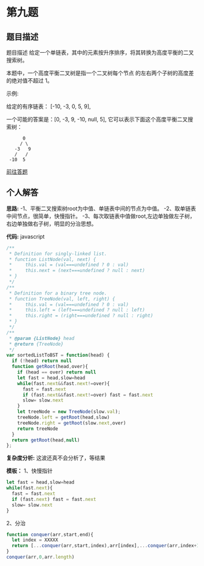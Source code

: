 # 第九题
## 题目描述
题目描述
给定一个单链表，其中的元素按升序排序，将其转换为高度平衡的二叉搜索树。

本题中，一个高度平衡二叉树是指一个二叉树每个节点 的左右两个子树的高度差的绝对值不超过 1。

示例:

给定的有序链表： [-10, -3, 0, 5, 9],

一个可能的答案是：[0, -3, 9, -10, null, 5], 它可以表示下面这个高度平衡二叉搜索树：
```
      0
     / \
   -3   9
   /   /
 -10  5
```
[前往答题](https://github.com/leetcode-pp/91alg-2/issues/32)

## 个人解答

**思路:**
-1、平衡二叉搜索树root为中值、单链表中间的节点为中值。
-2、取单链表中间节点，很简单，快慢指针。
-3、每次取链表中值做root,左边单独做左子树，右边单独做右子树，明显的分治思想。

**代码:**
javascript
``` javascript
/**
 * Definition for singly-linked list.
 * function ListNode(val, next) {
 *     this.val = (val===undefined ? 0 : val)
 *     this.next = (next===undefined ? null : next)
 * }
 */
/**
 * Definition for a binary tree node.
 * function TreeNode(val, left, right) {
 *     this.val = (val===undefined ? 0 : val)
 *     this.left = (left===undefined ? null : left)
 *     this.right = (right===undefined ? null : right)
 * }
 */
/**
 * @param {ListNode} head
 * @return {TreeNode}
 */
var sortedListToBST = function(head) {
  if (!head) return null
  function getRoot(head,over){
    if (head == over) return null
    let fast = head,slow=head
    while(fast.next&&fast.next!=over){
      fast = fast.next
      if (fast.next&&fast.next!=over) fast = fast.next
      slow= slow.next
    }
    let treeNode = new TreeNode(slow.val);
    treeNode.left = getRoot(head,slow)
    treeNode.right = getRoot(slow.next,over)
    return treeNode
  }
  return getRoot(head,null)
};
```

**复杂度分析:**
这波还真不会分析了，等结果

**模板：** 
1、快慢指针
``` javascript
let fast = head,slow=head
while(fast.next){
  fast = fast.next
  if (fast.next) fast = fast.next
  slow= slow.next
}
```
2、分治
``` javascript
function conquer(arr,start,end){
  let index = XXXXX
  return [...conquer(arr,start,index),arr[index],...conquer(arr,index+1,end)]
}
conquer(arr,0,arr.length)
```
